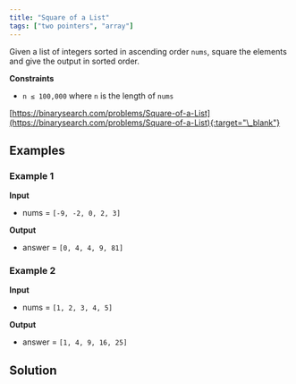 ```yaml
---
title: "Square of a List"
tags: ["two pointers", "array"]
---
```


Given a list of integers sorted in ascending order `nums`, square the elements and give the output in sorted order.

**Constraints**

- `n ≤ 100,000` where `n` is the length of `nums`

[https://binarysearch.com/problems/Square-of-a-List](https://binarysearch.com/problems/Square-of-a-List){:target="\_blank"}

## Examples

### Example 1

**Input**

- nums = `[-9, -2, 0, 2, 3]`

**Output**

- answer = `[0, 4, 4, 9, 81]`

### Example 2

**Input**

- nums = `[1, 2, 3, 4, 5]`

**Output**

- answer = `[1, 4, 9, 16, 25]`

## Solution

<script src="https://gist.github.com/yaeba/16da7be5123724fcf6eccc25581cef5a.js?file=Square-of-a-List.py"></script>

